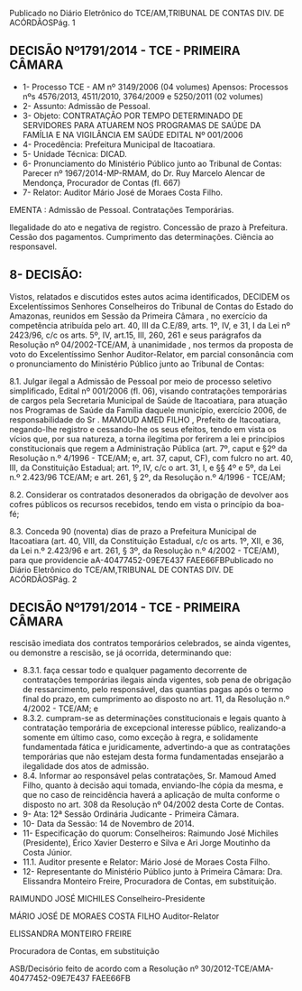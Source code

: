 Publicado  no  Diário Eletrônico do TCE/AM,TRIBUNAL DE CONTAS DIV. DE  ACÓRDÃOSPág. 1

## DECISÃO Nº1791/2014 - TCE - PRIMEIRA CÂMARA

- 1- Processo TCE - AM nº 3149/2006 (04 volumes) Apensos: Processos nºs 4576/2013, 4511/2010, 3764/2009 e 5250/2011 (02 volumes)
- 2- Assunto: Admissão de Pessoal.
- 3- Objeto: CONTRATAÇÃO  POR  TEMPO  DETERMINADO  DE  SERVIDORES  PARA ATUAREM  NOS  PROGRAMAS  DE  SAÚDE  DA  FAMÍLIA  E  NA  VIGILÂNCIA  EM SAÚDE EDITAL Nº 001/2006
- 4- Procedência: Prefeitura Municipal de Itacoatiara.
- 5- Unidade Técnica: DICAD.
- 6- Pronunciamento  do Ministério  Público  junto  ao Tribunal  de Contas: Parecer  nº 1967/2014-MP-RMAM,  do  Dr.  Ruy  Marcelo  Alencar  de  Mendonça,  Procurador  de Contas (fl. 667)
- 7- Relator: Auditor Mário José de Moraes Costa Filho.

EMENTA : Admissão de Pessoal. Contratações Temporárias.

Ilegalidade do ato e negativa de registro. Concessão de  prazo  à  Prefeitura.  Cessão  dos  pagamentos. Cumprimento das determinações. Ciência ao responsavel.

## 8- DECISÃO:

Vistos, relatados e discutidos estes autos acima identificados, DECIDEM os Excelentíssimos Senhores Conselheiros do Tribunal de Contas do Estado do Amazonas, reunidos em Sessão da Primeira Câmara , no exercício da competência atribuída pelo art. 40, III  da C.E/89, arts. 1º, IV, e 31, I da Lei nº 2423/96, c/c os arts. 5º, IV, art.15, III, 260, 261 e seus parágrafos da Resolução nº 04/2002-TCE/AM, à unanimidade , nos termos da proposta  de  voto  do  Excelentíssimo  Senhor  Auditor-Relator, em  parcial  consonância com o pronunciamento do Ministério Público junto ao Tribunal de Contas:

8.1. Julgar  ilegal a  Admissão  de  Pessoal  por  meio  de  processo  seletivo simplificado, Edital nº 001/2006 (fl. 06), visando contratações temporárias de cargos pela Secretaria Municipal de Saúde de Itacoatiara, para atuação nos Programas de Saúde da Família daquele município, exercício 2006, de responsabilidade do Sr . MAMOUD AMED FILHO ,  Prefeito  de  Itacoatiara, negando-lhe  registro e  cessando-lhe  os  seus  efeitos, tendo  em  vista  os  vícios  que,  por  sua  natureza,  a  torna  ilegítima  por  ferirem  a  lei  e princípios  constitucionais  que  regem  a  Administração  Pública  (art.  7º,  caput  e  §2º  da Resolução  n.º  4/1996  -  TCE/AM;  e,  art.  37,  caput,  CF),  com  fulcro  no  art.  40,  III,  da Constituição  Estadual;  art.  1º,  IV,  c/c  o  art.  31,  I,  e  §§  4º  e  5º,  da  Lei  n.º  2.423/96  TCE/AM; e art. 261, § 2º, da Resolução n.º 4/1996 - TCE/AM;

8.2. Considerar  os  contratados  desonerados  da  obrigação  de  devolver  aos cofres públicos os recursos recebidos, tendo em vista o princípio da boa-fé;

8.3. Conceda  90  (noventa)  dias de prazo  a Prefeitura Municipal de Itacoatiara  (art.  40,  VIII,  da  Constituição  Estadual,  c/c  os  arts.  1º,  XII,  e  36,  da  Lei  n.º 2.423/96 e  art. 261, §  3º, da Resolução n.º 4/2002  - TCE/AM), para que providencie aA-40477452-09E7E437 FAEE66FBPublicado  no  Diário Eletrônico do TCE/AM,TRIBUNAL DE CONTAS DIV. DE  ACÓRDÃOSPág. 2

## DECISÃO Nº1791/2014 - TCE - PRIMEIRA CÂMARA

rescisão imediata dos contratos temporários celebrados, se ainda vigentes, ou demonstre a rescisão, se já ocorrida, determinando que:

- 8.3.1. faça  cessar todo  e  qualquer  pagamento  decorrente  de  contratações temporárias  ilegais  ainda  vigentes,  sob  pena  de  obrigação  de  ressarcimento,  pelo responsável,  das  quantias  pagas  após  o  termo  final  do  prazo,  em  cumprimento  ao disposto no art. 11, da Resolução n.º 4/2002 - TCE/AM; e
- 8.3.2. cumpram-se  as  determinações constitucionais  e  legais  quanto  à contratação temporária de excepcional interesse público, realizando-a somente em último caso,  como  exceção  à  regra,  e  solidamente  fundamentada  fática  e  juridicamente, advertindo-a que as contratações temporárias que não estejam desta forma fundamentadas ensejarão a ilegalidade dos atos de admissão.
- 8.4. Informar ao responsável pelas contratações, Sr. Mamoud Amed Filho, quanto  à  decisão  aqui  tomada,  enviando-lhe  cópia  da  mesma,  e  que  no  caso  de reincidência haverá a aplicação de multa conforme o disposto no art. 308 da Resolução nº 04/2002 desta Corte de Contas.
- 9- Ata: 12ª Sessão Ordinária Judicante - Primeira Câmara.
- 10-  Data da Sessão: 14 de Novembro de 2014.
- 11-  Especificação  do  quorum: Conselheiros: Raimundo  José  Michiles  (Presidente), Érico Xavier Desterro e Silva e Ari Jorge Moutinho da Costa Júnior.
- 11.1. Auditor presente e Relator: Mário José de Moraes Costa Filho.
- 12-  Representante  do  Ministério Público  junto  à  Primeira  Câmara: Dra. Elissandra Monteiro Freire, Procuradora de Contas, em substituição.

RAIMUNDO JOSÉ MICHILES Conselheiro-Presidente

MÁRIO JOSÉ DE MORAES COSTA FILHO Auditor-Relator

ELISSANDRA MONTEIRO FREIRE

Procuradora de Contas, em substituição

ASB/Decisório feito de acordo com a Resolução nº 30/2012-TCE/AMA-40477452-09E7E437 FAEE66FB